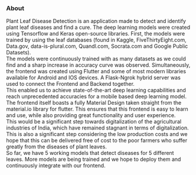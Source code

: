 ### About

Plant Leaf Disease Detection is an application made to detect and identify plant leaf diseases and find a cure. The deep learning models were created using Tensorflow and Keras open-source libraries. First, the models were trained by using the leaf databases (found in Kaggle, FiveThirtyEight.com, Data.gov, data-is-plural.com, Quandl.com, Socrata.com and Google Public Datasets). 
<br>
The models were continuously trained with as many datasets as we could find and a sharp increase in accuracy curve was observed. Simultaneously, the frontend was created using Flutter and some of most modern libraries available for Android and IOS devices. A Flask-Ngrok hybrid server was used to connect the Frontend and Backend together. 
<br>
This enabled us to achieve state-of-the-art deep learning capabilities and reach unprecedented accuracies for a mobile based deep learning model. The frontend itself boasts a fully Material Design taken straight from the material.io library for flutter. This ensures that this frontend is easy to learn and use, while also providing great functionality and user experience. 
<br>
This would be a significant step towards digitalization of the agricultural industries of India, which have remained stagnant in terms of digitalization. This is also a significant step considering the low production costs and we hope that this can be delivered free of cost to the poor farmers who suffer greatly from the diseases of plant leaves. 
<br>
So far, we have 5 working models that detect diseases for 5 different leaves. More models are being trained and we hope to deploy them and continuously integrate with our frontend. 
<br>

